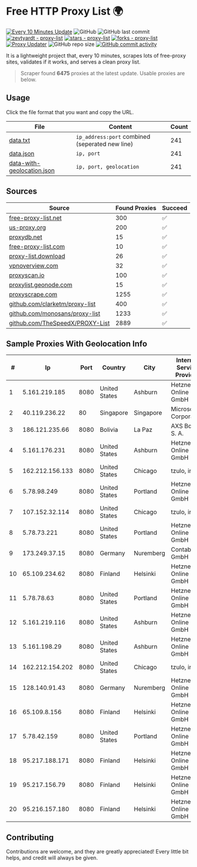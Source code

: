 
# Free HTTP Proxy List 🌍

[![Every 10 Minutes Update](https://github.com/mertguvencli/http-proxy-list/actions/workflows/main.yml/badge.svg?branch=main)](https://github.com/mertguvencli/http-proxy-list/actions/workflows/main.yml)
![GitHub](https://img.shields.io/github/license/mertguvencli/http-proxy-list)
![GitHub last commit](https://img.shields.io/github/last-commit/mertguvencli/http-proxy-list)
[![zevtyardt - proxy-list](https://img.shields.io/static/v1?label=zevtyardt&message=proxy-list&color=blue&logo=github)](https://github.com/zevtyardt/proxy-list "Go to GitHub repo")
[![stars - proxy-list](https://img.shields.io/github/stars/zevtyardt/proxy-list?style=social)](https://github.com/zevtyardt/proxy-list)
[![forks - proxy-list](https://img.shields.io/github/forks/zevtyardt/proxy-list?style=social)](https://github.com/zevtyardt/proxy-list)
[![Proxy Updater](https://github.com/zevtyardt/proxy-list/workflows/Proxy%20Updater/badge.svg)](https://github.com/zevtyardt/proxy-list/actions?query=workflow:"Proxy+Updater")
![GitHub repo size](https://img.shields.io/github/repo-size/zevtyardt/proxy-list)
[![GitHub commit activity](https://img.shields.io/github/commit-activity/m/zevtyardt/proxy-list?logo=commits)](https://github.com/zevtyardt/proxy-list/commits/main)

It is a lightweight project that, every 10 minutes, scrapes lots of free-proxy sites, validates if it works, and serves a clean proxy list.

> Scraper found **6475** proxies at the latest update. Usable proxies are below.

## Usage

Click the file format that you want and copy the URL.

|File|Content|Count|
|----|-------|-----|
|[data.txt](https://raw.githubusercontent.com/mertguvencli/http-proxy-list/main/proxy-list/data.txt)|`ip_address:port` combined (seperated new line)|241|
|[data.json](https://raw.githubusercontent.com/mertguvencli/http-proxy-list/main/proxy-list/data.json)|`ip, port`|241|
|[data-with-geolocation.json](https://raw.githubusercontent.com/mertguvencli/http-proxy-list/main/proxy-list/data-with-geolocation.json)|`ip, port, geolocation`|241|

## Sources

|Source|Found Proxies|Succeed|
|------|-------------|-------|
|[free-proxy-list.net](https://free-proxy-list.net)|300|✅|
|[us-proxy.org](https://www.us-proxy.org)|200|✅|
|[proxydb.net](http://proxydb.net)|15|✅|
|[free-proxy-list.com](https://free-proxy-list.com/?page=&port=&type%5B%5D=http&type%5B%5D=https&up_time=0&search=Search)|10|✅|
|[proxy-list.download](https://www.proxy-list.download/HTTP)|26|✅|
|[vpnoverview.com](https://vpnoverview.com/privacy/anonymous-browsing/free-proxy-servers)|32|✅|
|[proxyscan.io](https://www.proxyscan.io)|100|✅|
|[proxylist.geonode.com](https://proxylist.geonode.com/api/proxy-list?limit=300&page=1&sort_by=lastChecked&sort_type=desc&protocols=http,https)|15|✅|
|[proxyscrape.com](https://api.proxyscrape.com/v2/?request=displayproxies&protocol=http&timeout=10000&country=all&ssl=all&anonymity=all)|1255|✅|
|[github.com/clarketm/proxy-list](https://raw.githubusercontent.com/clarketm/proxy-list/master/proxy-list-raw.txt)|400|✅|
|[github.com/monosans/proxy-list](https://raw.githubusercontent.com/monosans/proxy-list/main/proxies/http.txt)|1233|✅|
|[github.com/TheSpeedX/PROXY-List](https://raw.githubusercontent.com/TheSpeedX/PROXY-List/master/http.txt)|2889|✅|


## Sample Proxies With Geolocation Info

|#|Ip|Port|Country|City|Internet Service Provider|
|-|--|----|-------|----|-------------------------|
|1|5.161.219.185|8080|United States|Ashburn|Hetzner Online GmbH|
|2|40.119.236.22|80|Singapore|Singapore|Microsoft Corporation|
|3|186.121.235.66|8080|Bolivia|La Paz|AXS Bolivia S. A.|
|4|5.161.176.231|8080|United States|Ashburn|Hetzner Online GmbH|
|5|162.212.156.133|8080|United States|Chicago|tzulo, inc.|
|6|5.78.98.249|8080|United States|Portland|Hetzner Online GmbH|
|7|107.152.32.114|8080|United States|Chicago|tzulo, inc.|
|8|5.78.73.221|8080|United States|Portland|Hetzner Online GmbH|
|9|173.249.37.15|8080|Germany|Nuremberg|Contabo GmbH|
|10|65.109.234.62|8080|Finland|Helsinki|Hetzner Online GmbH|
|11|5.78.78.63|8080|United States|Portland|Hetzner Online GmbH|
|12|5.161.219.116|8080|United States|Ashburn|Hetzner Online GmbH|
|13|5.161.198.29|8080|United States|Ashburn|Hetzner Online GmbH|
|14|162.212.154.202|8080|United States|Chicago|tzulo, inc.|
|15|128.140.91.43|8080|Germany|Nuremberg|Hetzner Online GmbH|
|16|65.109.8.156|8080|Finland|Helsinki|Hetzner Online GmbH|
|17|5.78.42.159|8080|United States|Portland|Hetzner Online GmbH|
|18|95.217.188.171|8080|Finland|Helsinki|Hetzner Online GmbH|
|19|95.217.156.79|8080|Finland|Helsinki|Hetzner Online GmbH|
|20|95.216.157.180|8080|Finland|Helsinki|Hetzner Online GmbH|



## Contributing

Contributions are welcome, and they are greatly appreciated! Every
little bit helps, and credit will always be given.


